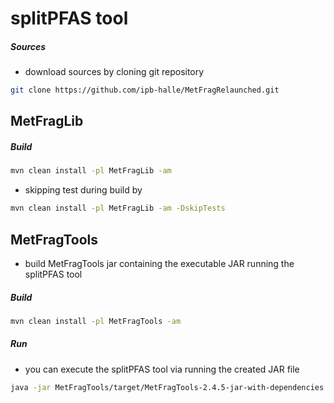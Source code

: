 splitPFAS tool
==============

##### Sources
- download sources by cloning git repository<br>
```bash
git clone https://github.com/ipb-halle/MetFragRelaunched.git
```

MetFragLib
----------

##### Build
```bash
mvn clean install -pl MetFragLib -am
```

- skipping test during build by<br>
```bash
mvn clean install -pl MetFragLib -am -DskipTests
```

MetFragTools
------------

- build MetFragTools jar containing the executable JAR running the splitPFAS tool

##### Build
```bash
mvn clean install -pl MetFragTools -am
```

##### Run

- you can execute the splitPFAS tool via running the created JAR file

```bash
java -jar MetFragTools/target/MetFragTools-2.4.5-jar-with-dependencies.jar
```


